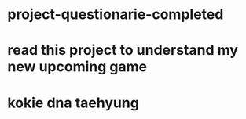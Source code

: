 # project-questionarie-completed
# read this project to understand my new upcoming game 
# kokie dna taehyung
